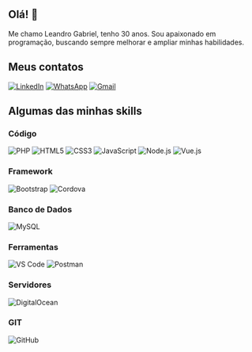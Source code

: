 ## Olá! 👋

Me chamo Leandro Gabriel, tenho 30 anos. Sou apaixonado em programação, buscando sempre melhorar e ampliar minhas habilidades.

## Meus contatos

[![LinkedIn](https://img.shields.io/badge/LinkedIn-0A66C2?&labelColor=0A66C2&logo=linkedin&logoColor=white&style=for-the-badge)](https://www.linkedin.com/in/leandro-gabriel-8276aa138/)
[![WhatsApp](https://img.shields.io/badge/WhatsApp-25d366?&labelColor=25D366&logo=whatsapp&logoColor=white&style=for-the-badge)](https://api.whatsapp.com/send/?phone=5519999847031&text=Ol%C3%A1%2C+tudo+bem%3F&type=phone_number&app_absent=0)
[![Gmail](https://img.shields.io/badge/Gmail-EA4335?&labelColor=EA4335&logo=gmail&logoColor=white&style=for-the-badge)](mailto:suporte@starfez.com)


## Algumas das minhas skills

### Código
![PHP](https://img.shields.io/badge/PHP-777BB4?logo=PHP&logoColor=white&style=for-the-badge)
![HTML5](https://img.shields.io/badge/HTML5-E34F26?logo=HTML5&logoColor=white&style=for-the-badge)
![CSS3](https://img.shields.io/badge/CSS3-1572B6?logo=CSS3&logoColor=white&style=for-the-badge)
![JavaScript](https://img.shields.io/badge/JavaScript-F7DF1E?logo=JavaScript&logoColor=333333&style=for-the-badge)
![Node.js](https://img.shields.io/badge/Node.js-339933?logo=Node.js&logoColor=white&style=for-the-badge)
![Vue.js](https://img.shields.io/badge/Vue.js-35495E?style=for-the-badge&logo=vue.js&logoColor=4FC08D)

### Framework
![Bootstrap](https://img.shields.io/badge/Bootstrap-7952B3?logo=Bootstrap&logoColor=white&style=for-the-badge)
![Cordova](https://img.shields.io/badge/Cordova-35434F?style=for-the-badge&logo=apache-cordova&logoColor=E8E8E8)


### Banco de Dados
![MySQL](https://img.shields.io/badge/MySQL-4479A1?logo=MySQL&logoColor=white&style=for-the-badge)

### Ferramentas
![VS Code](https://img.shields.io/badge/VS%20Code-007ACC?logo=Visual%20Studio%20Code&logoColor=white&style=for-the-badge)
![Postman](https://img.shields.io/badge/Postman-FF6C37?logo=Postman&logoColor=white&style=for-the-badge)

### Servidores
![DigitalOcean](https://img.shields.io/badge/DigitalOcean-0080FF?logo=DigitalOcean&logoColor=white&style=for-the-badge)

### GIT
![GitHub](https://img.shields.io/badge/GitHub-181717?logo=GitHub&logoColor=white&style=for-the-badge)
